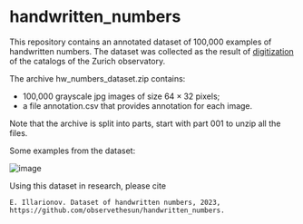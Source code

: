 # handwritten_numbers

This repository contains an annotated dataset of 100,000 examples of handwritten numbers.
The dataset was collected as the result of [digitization](https://github.com/observethesun/zurich_catalogs) of the catalogs of the Zurich observatory.

The archive hw_numbers_dataset.zip contains:
* 100,000 grayscale jpg images of size $64\times 32$ pixels;
* a file annotation.csv that provides annotation for each image.

Note that the archive is split into parts, start with part 001 to unzip all the files.

Some examples from the dataset:

![image](https://github.com/observethesun/handwritten_numbers/assets/19876717/cac12876-bee4-445d-a978-cc7c17440f1a)

Using this dataset in research, please cite

```E. Illarionov. Dataset of handwritten numbers, 2023, https://github.com/observethesun/handwritten_numbers.```
